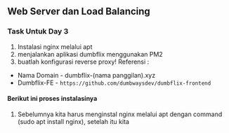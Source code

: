 ## Web Server dan Load Balancing

### Task Untuk Day 3 
1. Instalasi nginx melalui apt
2. menjalankan aplikasi dumbflix menggunakan PM2
3. buatlah konfigurasi reverse proxy!
Referensi :
- Nama Domain - dumbflix-(nama panggilan).xyz
- Dumbflix-FE - ```https://github.com/dumbwaysdev/dumbflix-frontend```

#### Berikut ini proses instalasinya
1. Sebelumnya kita harus menginstal nginx melalui apt dengan command (sudo apt install nginx), setelah itu kita
